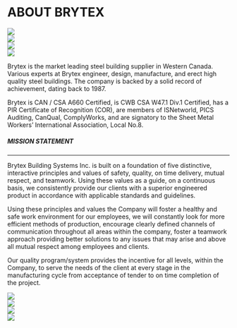 # ABOUT BRYTEX

<div class="d-none d-xl-flex row row-cols-1 float-end ms-im w-im">
	<div class="fadein p-0 mb-1n4 col overflow-hidden d-flex justify-content-center align-items-center">
        <img src="http://brytex.com/wp-content/uploads/2016/01/AboutBrytex_1.jpg">
    </div>
	<div class="fadein p-0 mb-1n4 col overflow-hidden d-flex justify-content-center align-items-center">
        <img src="http://brytex.com/wp-content/uploads/2016/01/AboutBrytex_2.jpg">
    </div>
	<div class="fadein p-0 mb-1n4 col overflow-hidden d-flex justify-content-center align-items-center">
        <img src="http://brytex.com/wp-content/uploads/2016/01/AboutBrytex3.jpg">
    </div>
	<div class="fadein p-0 mb-1n4 col overflow-hidden d-flex justify-content-center align-items-center">
        <img src="http://brytex.com/wp-content/uploads/2016/01/AboutBrytex4.jpg">
    </div>
</div>

Brytex is the market leading steel building supplier in Western Canada. Various
experts at Brytex engineer, design, manufacture, and erect high quality steel
buildings. The company is backed by a solid record of achievement, dating back
to 1987.

Brytex is CAN / CSA A660 Certified, is CWB CSA W47.1 Div.1 Certified, has a PIR
Certificate of Recognition (COR), are members of ISNetworld, PICS Auditing,
CanQual, ComplyWorks, and are signatory to the Sheet Metal Workers’
International Association, Local No.8.

##### MISSION STATEMENT
<hr/>

Brytex Building Systems Inc. is built on a foundation of five distinctive,
interactive principles and values of safety, quality, on time delivery, mutual
respect, and teamwork. Using these values as a guide, on a continuous basis, we
consistently provide our clients with a superior engineered product in
accordance with applicable standards and guidelines.

Using these principles and values the Company will foster a healthy and safe
work environment for our employees, we will constantly look for more efficient
methods of production, encourage clearly defined channels of communication
throughout all areas within the company, foster a teamwork approach providing
better solutions to any issues that may arise and above all mutual respect
among employees and clients.

Our quality program/system provides the incentive for all levels, within the
Company, to serve the needs of the client at every stage in the manufacturing
cycle from acceptance of tender to on time completion of the project.

<div class="d-xl-none row row-cols-1 row-cols-md-2 row-cols-xl-1">
    <div class="p-0 pe-md-1n4 pe-xl-0 pb-1n4 col">
        <div class="overflow-hidden d-flex justify-content-center align-items-center">
            <img src="http://brytex.com/wp-content/uploads/2016/01/AboutBrytex_1.jpg">
        </div>
    </div>
    <div class="p-0 pb-1n4 col">
        <div class="overflow-hidden d-flex justify-content-center align-items-center">
            <img src="http://brytex.com/wp-content/uploads/2016/01/AboutBrytex_2.jpg">
        </div>
    </div>
    <div class="p-0 pb-1n4 pe-md-1n4 pe-xl-0 col">
        <div class="overflow-hidden d-flex justify-content-center align-items-center">
            <img src="http://brytex.com/wp-content/uploads/2016/01/AboutBrytex3.jpg">
        </div>
    </div>
    <div class="p-0 pb-1n4 col">
        <div class="overflow-hidden d-flex justify-content-center align-items-center">
            <img src="http://brytex.com/wp-content/uploads/2016/01/AboutBrytex4.jpg">
        </div>
    </div>
</div>
